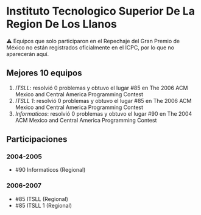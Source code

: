 # Instituto Tecnologico Superior De La Region De Los Llanos

:warning: Equipos que solo participaron en el Repechaje del Gran Premio de México no están registrados oficialmente en el ICPC, por lo que no aparecerán aquí.

## Mejores 10 equipos

1. _ITSLL_: resolvió 0 problemas y obtuvo el lugar #85 en The 2006 ACM Mexico and Central America Programming Contest
1. _ITSLL 1_: resolvió 0 problemas y obtuvo el lugar #85 en The 2006 ACM Mexico and Central America Programming Contest
1. _Informaticos_: resolvió 0 problemas y obtuvo el lugar #90 en The 2004 ACM Mexico and Central America Programming Contest

## Participaciones

### 2004-2005

- #90 Informaticos (Regional)

### 2006-2007

- #85 ITSLL (Regional)
- #85 ITSLL 1 (Regional)



